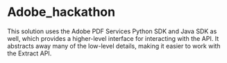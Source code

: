 # Adobe_hackathon
This solution uses the Adobe PDF Services Python SDK and Java SDK as well, which provides a higher-level interface for interacting with the API. It abstracts away many of the low-level details, making it easier to work with the Extract API.
